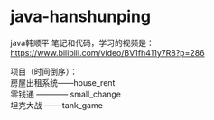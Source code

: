 # java-hanshunping
java韩顺平
笔记和代码，学习的视频是：https://www.bilibili.com/video/BV1fh411y7R8?p=286

项目（时间倒序）：\
房屋出租系统——house_rent \
零钱通 ———— small_change \
坦克大战 —— tank_game
